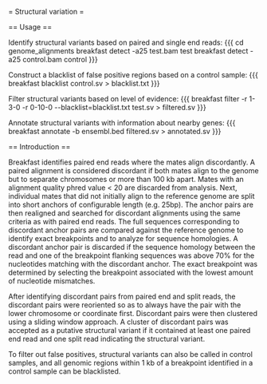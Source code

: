 = Structural variation =

== Usage ==

Identify structural variants based on paired and single end reads:
{{{
cd genome_alignments
breakfast detect -a25 test.bam test
breakfast detect -a25 control.bam control
}}}

Construct a blacklist of false positive regions based on a control sample:
{{{
breakfast blacklist control.sv > blacklist.txt
}}}

Filter structural variants based on level of evidence:
{{{
breakfast filter -r 1-3-0 -r 0-10-0 --blacklist=blacklist.txt test.sv > filtered.sv
}}}

Annotate structural variants with information about nearby genes:
{{{
breakfast annotate -b ensembl.bed filtered.sv > annotated.sv
}}}

== Introduction ==

Breakfast identifies paired end reads where the mates align discordantly. A paired alignment is considered discordant if both mates align to the genome but to separate chromosomes or more than 100 kb apart. Mates with an alignment quality phred value < 20 are discarded from analysis. Next, individual mates that did not initially align to the reference genome are split into short anchors of configurable length (e.g. 25bp). The anchor pairs are then realigned and searched for discordant alignments using the same criteria as with paired end reads. The full sequences corresponding to discordant anchor pairs are compared against the reference genome to identify exact breakpoints and to analyze for sequence homologies. A discordant anchor pair is discarded if the sequence homology between the read and one of the breakpoint flanking sequences was above 70% for the nucleotides matching with the discordant anchor. The exact breakpoint was determined by selecting the breakpoint associated with the lowest amount of nucleotide mismatches.

After identifying discordant pairs from paired end and split reads, the discordant pairs were reoriented so as to always have the pair with the lower chromosome or coordinate first. Discordant pairs were then clustered using a sliding window approach. A cluster of discordant pairs was accepted as a putative structural variant if it contained at least one paired end read and one split read indicating the structural variant.

To filter out false positives, structural variants can also be called in control samples, and all genomic regions within 1 kb of a breakpoint identified in a control sample can be blacklisted.
